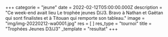 +++
categorie = "jeune"
date = 2022-02-12T05:00:00.000Z
description = "Ce week-end avait lieu Le trophée jeunes D/J3. Bravo à Nathan et Gaëtan qui sont finalistes et à Titouan qui remporte son tableau."
image = "img/img-20220212-wa0001.jpg"
res = [ ]
res_type = "tournoi"
title = "Trophées Jeunes D3/J3"
_template = "resultat"
+++

